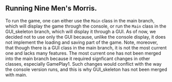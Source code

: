 ## Running Nine Men's Morris.

To run the game, one can either use the `Main` class in the main branch, which will display the game through the console, or run the `Main` class in the GUI_skeleton branch, which will display it through a GUI. As of now, we decided not to use only the GUI because, unlike the console display, it does not implement the loading and saving part of the game. Note, moreover, that though there is a GUI class in the main branch, it is not the most current one and lacks many features. The most current one has not been merged into the main branch because it required signficant changes in other classes, especially GamePlay1. Such changes would conflict with the way the console version runs, and this is why GUI_skeleton has not been merged with main.
